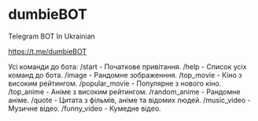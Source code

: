# dumbieBOT
Telegram BOT In Ukrainian

https://t.me/dumbieBOT 

Усі команди до бота:
    /start - Початкове привітання.
    /help - Список усіх команд до бота.
    /image - Рандомне зображенння.
    /top_movie - Кіно з високим рейтингом.
    /popular_movie - Популярне з нового кіно.
    /top_anime - Аніме з високим рейтингом.
    /random_anime - Рандомне аніме.
    /quote - Цитата з фільмів, аніме та відомих людей.
    /music_video - Музичне відео.
    /funny_video - Кумедне відео.
